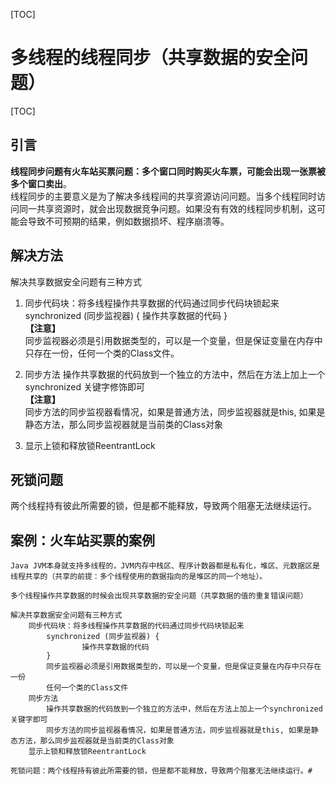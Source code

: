 [TOC]
# 多线程的线程同步（共享数据的安全问题）

[TOC]
## 引言
**线程同步问题有火车站买票问题：多个窗口同时购买火车票，可能会出现一张票被多个窗口卖出**。  
线程同步的主要意义是为了解决多线程间的共享资源访问问题。当多个线程同时访问同一共享资源时，就会出现数据竞争问题。如果没有有效的线程同步机制，这可能会导致不可预期的结果，例如数据损坏、程序崩溃等。
## 解决方法
解决共享数据安全问题有三种方式
1. 同步代码块：将多线程操作共享数据的代码通过同步代码块锁起来
		synchronized (同步监视器) {
        操作共享数据的代码
   }  
   **【注意】**  
	同步监视器必须是引用数据类型的，可以是一个变量，但是保证变量在内存中只存在一份，任何一个类的Class文件。 
 
2. 同步方法
	操作共享数据的代码放到一个独立的方法中，然后在方法上加上一个synchronized 关键字修饰即可  
    **【注意】**  
	同步方法的同步监视器看情况，如果是普通方法，同步监视器就是this, 如果是静态方法，那么同步监视器就是当前类的Class对象
3. 显示上锁和释放锁ReentrantLock
## 死锁问题
两个线程持有彼此所需要的锁，但是都不能释放，导致两个阻塞无法继续运行。
## 案例：火车站买票的案例

	Java JVM本身就支持多线程的，JVM内存中栈区、程序计数器都是私有化，堆区、元数据区是线程共享的（共享的前提：多个线程使用的数据指向的是堆区的同一个地址）。

	多个线程操作共享数据的时候会出现共享数据的安全问题（共享数据的值的重复错误问题）

	解决共享数据安全问题有三种方式
		同步代码块：将多线程操作共享数据的代码通过同步代码块锁起来
			synchronized (同步监视器) {
                    操作共享数据的代码
            }
			同步监视器必须是引用数据类型的，可以是一个变量，但是保证变量在内存中只存在一份
			任何一个类的Class文件
		同步方法
			操作共享数据的代码放到一个独立的方法中，然后在方法上加上一个synchronized 关键字即可
			同步方法的同步监视器看情况，如果是普通方法，同步监视器就是this, 如果是静态方法，那么同步监视器就是当前类的Class对象
		显示上锁和释放锁ReentrantLock

	死锁问题：两个线程持有彼此所需要的锁，但是都不能释放，导致两个阻塞无法继续运行。#